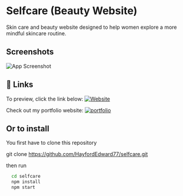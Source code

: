 
# Selfcare (Beauty Website)
Skin care and beauty website designed to help women explore a more mindful skincare routine.




## Screenshots

![App Screenshot](https://res.cloudinary.com/starchypirate/image/upload/v1644575967/Screenshot_2022-02-11_at_10.32_rttm4h.jpg)


## 🔗 Links
To preview, click the link below:
[![Website](https://img.shields.io/badge/Website-000000?style=for-the-badge&logo=Safari&logoColor=white)](https://selfcare-theta.vercel.app/)

Check out my portfolio website:
[![portfolio](https://img.shields.io/badge/my_portfolio-000?style=for-the-badge&logo=ko-fi&logoColor=white)](https://katherinempeterson.com/)



## Or to install

You first have to clone this repository

git clone https://github.com/HayfordEdward77/selfcare.git

then run

```bash
  cd selfcare
  npm install
  npm start
```
    